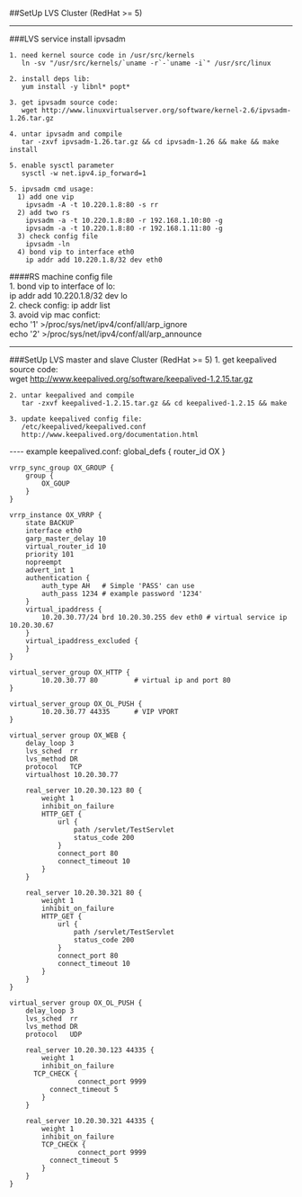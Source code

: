##SetUp LVS Cluster (RedHat >= 5)

***

###LVS service install ipvsadm  

    1. need kernel source code in /usr/src/kernels  
       ln -sv "/usr/src/kernels/`uname -r`-`uname -i`" /usr/src/linux  

    2. install deps lib:  
       yum install -y libnl* popt*  

    3. get ipvsadm source code:   
       wget http://www.linuxvirtualserver.org/software/kernel-2.6/ipvsadm-1.26.tar.gz

    4. untar ipvsadm and compile   
       tar -zxvf ipvsadm-1.26.tar.gz && cd ipvsadm-1.26 && make && make install   

    5. enable sysctl parameter  
       sysctl -w net.ipv4.ip_forward=1  

    5. ipvsadm cmd usage:  
      1) add one vip  
        ipvsadm -A -t 10.220.1.8:80 -s rr  
      2) add two rs  
        ipvsadm -a -t 10.220.1.8:80 -r 192.168.1.10:80 -g  
        ipvsadm -a -t 10.220.1.8:80 -r 192.168.1.11:80 -g  
      3) check config file  
        ipvsadm -ln  
      4) bond vip to interface eth0  
        ip addr add 10.220.1.8/32 dev eth0  

####RS machine config file  
    1. bond vip to interface of lo:  
       ip addr add 10.220.1.8/32 dev lo  
    2. check config: 
       ip addr list  
    3. avoid vip mac confict:  
       echo '1' >/proc/sys/net/ipv4/conf/all/arp_ignore  
       echo '2' >/proc/sys/net/ipv4/conf/all/arp_announce  

***
###SetUp LVS master and slave Cluster (RedHat >= 5)
    1. get keepalived source code:   
       wget http://www.keepalived.org/software/keepalived-1.2.15.tar.gz  

    2. untar keepalived and compile   
       tar -zxvf keepalived-1.2.15.tar.gz && cd keepalived-1.2.15 && make  
    
    3. update keepalived config file:  
       /etc/keepalived/keepalived.conf  
       http://www.keepalived.org/documentation.html  

   ---- example keepalived.conf: 
    global_defs {
        router_id OX
    }
    
    vrrp_sync_group OX_GROUP {
        group {
            OX_GOUP
        }
    }
    
    vrrp_instance OX_VRRP {
        state BACKUP
        interface eth0
        garp_master_delay 10
        virtual_router_id 10
        priority 101
        nopreempt
        advert_int 1
        authentication {
            auth_type AH   # Simple 'PASS' can use
            auth_pass 1234 # example password '1234' 
        }
        virtual_ipaddress {
            10.20.30.77/24 brd 10.20.30.255 dev eth0 # virtual service ip 10.20.30.67
        }
        virtual_ipaddress_excluded {
        }
    }
    
    virtual_server_group OX_HTTP {
            10.20.30.77 80         # virtual ip and port 80
    }
    
    virtual_server_group OX_OL_PUSH {
            10.20.30.77 44335      # VIP VPORT
    }
    
    virtual_server group OX_WEB {
        delay_loop 3
        lvs_sched  rr
        lvs_method DR
        protocol   TCP
        virtualhost 10.20.30.77
    
        real_server 10.20.30.123 80 {
            weight 1
            inhibit_on_failure
            HTTP_GET {
                url {
                    path /servlet/TestServlet
                    status_code 200
                } 
                connect_port 80
                connect_timeout 10
            }
        }
    
        real_server 10.20.30.321 80 {
            weight 1
            inhibit_on_failure
            HTTP_GET {
                url {
                    path /servlet/TestServlet
                    status_code 200
                }
                connect_port 80
                connect_timeout 10
            }
        } 
    }
    
    virtual_server group OX_OL_PUSH {
        delay_loop 3
        lvs_sched  rr
        lvs_method DR
        protocol   UDP
    
        real_server 10.20.30.123 44335 {
            weight 1
            inhibit_on_failure
    	  TCP_CHECK {
                     connect_port 9999
    		  connect_timeout 5
            }
        }
    
        real_server 10.20.30.321 44335 {
            weight 1
            inhibit_on_failure
            TCP_CHECK {
                     connect_port 9999
    		  connect_timeout 5
            }
        }
    }
    
